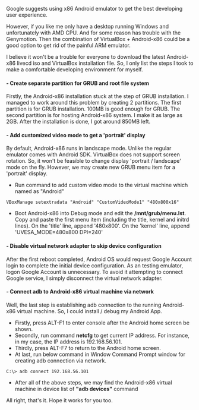 Google suggests using x86 Android emulator to get the best developing user experience.

However, if you like me only have a desktop running Windows and unfortunately with AMD CPU. 
And for some reason has trouble with the Genymotion.
Then the combination of VirtualBox + Android-x86 could be a good option to get rid of the painful ARM emulator.

I believe it won't be a trouble for everyone to download the latest Android-x86 livecd iso and VirtualBox installation file.
So, I only list the steps I took to make a comfortable developing environment for myself.

#### - Create separate partition for GRUB and root file system

Firstly, the Android-x86 installation stuck at the step of GRUB installation.
I managed to work around this problem by creating 2 partitions.
The first partition is for GRUB installation. 100MB is good enough for GRUB.
The second partition is for hosting Android-x86 system. I make it as large as 2GB.
After the installation is done, I got around 850MB left.

#### - Add customized video mode to get a 'portrait' display

By default, Android-x86 runs in landscape mode. Unlike the regular emulator comes with Android SDK.
VirtualBox does not support screen rotation. So, it won't be feasible to change display 'portrait / landscape' mode 
on the fly.
However, we may create new GRUB menu item for a 'portrait' display.

- Run command to add custom video mode to the virtual machine which named as "Android"
```	
VBoxManage setextradata "Android" "CustomVideoMode1" "480x800x16"
```

- Boot Android-x86 into Debug mode and edit the **/mnt/grub/menu.lst**.
Copy and paste the first menu item (including the title, kernel and initrd lines). 
On the 'title' line, append '480x800'. On the 'kernel' line, append 'UVESA_MODE=480x800 DPI=240' 

#### - Disable virtual network adapter to skip device configuration

After the first reboot completed, Android OS would request Google Account login to complete the initial device configuration.
As an testing emulator, logon Google Account is unnecessary. To avoid it attempting to connect Google service, 
I simply disconnect the virtual network adapter.

#### - Connect adb to Android-x86 virtual machine via network

Well, the last step is establishing adb connection to the running Android-x86 virtual machine.
So, I could install / debug my Android App.

- Firstly, press ALT-F1 to enter console after the Android home screen be shown.
- Secondly, run command  **netcfg** to get current IP address. For instance, in my case, the IP address is 192.168.56.101.
- Thirdly, press ALT-F7 to return to the Android home screen.
- At last, run below command in Window Command Prompt window for creating adb connection via network.
```
C:\> adb connect 192.168.56.101
```
- After all of the above steps, we may find the Android-x86 virtual machine in device list of **"adb devices"** command

All right, that's it. Hope it works for you too.

<!--eof-->